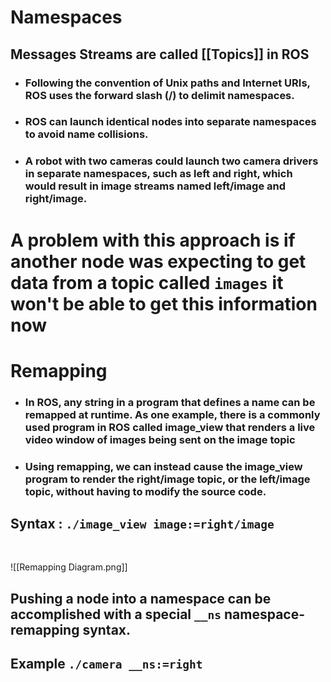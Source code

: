# Namespaces
## Messages Streams are called [[Topics]] in ROS

- ### Following the convention of Unix paths and Internet URIs, ROS uses the forward slash (/) to delimit namespaces. 
- ### ROS can launch identical nodes into separate namespaces to avoid name collisions.
- ### A robot with two cameras could launch two camera drivers in separate namespaces, such as left and right, which would result in image streams named left/image and right/image.

# A problem with this approach is if another node was expecting to get data from a topic called `images` it won't be able to get this information now

# Remapping

- ### In ROS, any string in a program that defines a name can be remapped at runtime. As one example, there is a commonly used program in ROS called image_view that renders a live video window of images being sent on the image topic
- ### Using remapping, we can instead cause the image_view program to render the right/image topic, or the left/image topic, without having to modify the source code.
## Syntax :  `./image_view image:=right/image` 
<br>

![[Remapping Diagram.png]]

## Pushing a node into a namespace can be accomplished with a special `__ns` namespace-remapping syntax. 

## Example `./camera __ns:=right`






